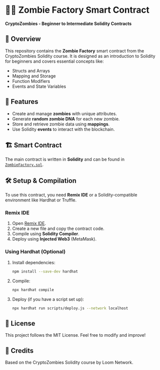 # 🧟‍♂️ Zombie Factory Smart Contract  
**CryptoZombies - Beginner to Intermediate Solidity Contracts**  

## 📜 Overview  
This repository contains the **Zombie Factory** smart contract from the CryptoZombies Solidity course. It is designed as an introduction to Solidity for beginners and covers essential concepts like:  
- Structs and Arrays  
- Mapping and Storage  
- Function Modifiers  
- Events and State Variables  

## 🚀 Features  
- Create and manage **zombies** with unique attributes.  
- Generate **random zombie DNA** for each new zombie.  
- Store and retrieve zombie data using **mappings**.  
- Use Solidity **events** to interact with the blockchain.  

## 🏗️ Smart Contract  
The main contract is written in **Solidity** and can be found in [`ZombieFactory.sol`](./ZombieFactory.sol).  

## 🛠️ Setup & Compilation  
To use this contract, you need **Remix IDE** or a Solidity-compatible environment like Hardhat or Truffle.  

### **Remix IDE**  
1. Open [Remix IDE](https://remix.ethereum.org/).  
2. Create a new file and copy the contract code.  
3. Compile using **Solidity Compiler**.  
4. Deploy using **Injected Web3** (MetaMask).  

### **Using Hardhat (Optional)**  
1. Install dependencies:  
   ```sh
   npm install --save-dev hardhat
2. Compile:
   ```sh
   npx hardhat compile
3. Deploy (if you have a script set up):
    ```sh
    npx hardhat run scripts/deploy.js --network localhost
## 📜 License
This project follows the MIT License. Feel free to modify and improve!

## 🙌 Credits
Based on the CryptoZombies Solidity course by Loom Network.
